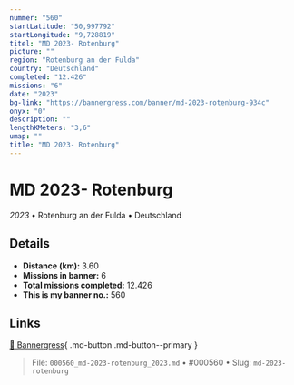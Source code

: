 ```yaml
---
nummer: "560"
startLatitude: "50,997792"
startLongitude: "9,728819"
titel: "MD 2023- Rotenburg"
picture: ""
region: "Rotenburg an der Fulda"
country: "Deutschland"
completed: "12.426"
missions: "6"
date: "2023"
bg-link: "https://bannergress.com/banner/md-2023-rotenburg-934c"
onyx: "0"
description: ""
lengthKMeters: "3,6"
umap: ""
title: "MD 2023- Rotenburg"
---
```

# MD 2023- Rotenburg

*2023* • Rotenburg an der Fulda • Deutschland



## Details
- **Distance (km):** 3.60
- **Missions in banner:** 6
- **Total missions completed:** 12.426
- **This is my banner no.:** 560




## Links
[🔗 Bannergress](https://bannergress.com/banner/md-2023-rotenburg-934c){ .md-button .md-button--primary }



> File: `000560_md-2023-rotenburg_2023.md` • #000560 • Slug: `md-2023-rotenburg`
